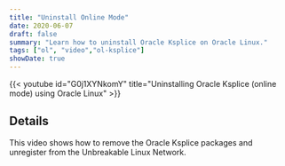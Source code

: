 ```yaml
---
title: "Uninstall Online Mode"
date: 2020-06-07
draft: false
summary: "Learn how to uninstall Oracle Ksplice on Oracle Linux."
tags: ["ol", "video","ol-ksplice"]
showDate: true
---
```


{{< youtube id="G0j1XYNkomY" title="Uninstalling Oracle Ksplice (online mode) using Oracle Linux" >}}

## Details

This video shows how to remove the Oracle Ksplice packages and unregister from the Unbreakable Linux Network.
